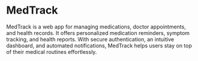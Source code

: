 # MedTrack
MedTrack is a web app for managing medications, doctor appointments, and health records. It offers personalized medication reminders, symptom tracking, and health reports. With secure authentication, an intuitive dashboard, and automated notifications, MedTrack helps users stay on top of their medical routines effortlessly.
